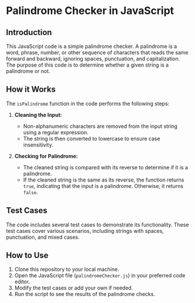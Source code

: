 # Palindrome Checker in JavaScript

## Introduction

This JavaScript code is a simple palindrome checker. A palindrome is a word, phrase, number, or other sequence of characters that reads the same forward and backward, ignoring spaces, punctuation, and capitalization. The purpose of this code is to determine whether a given string is a palindrome or not.

## How it Works

The `isPalindrome` function in the code performs the following steps:

1. **Cleaning the Input:**

   - Non-alphanumeric characters are removed from the input string using a regular expression.
   - The string is then converted to lowercase to ensure case insensitivity.

2. **Checking for Palindrome:**
   - The cleaned string is compared with its reverse to determine if it is a palindrome.
   - If the cleaned string is the same as its reverse, the function returns `true`, indicating that the input is a palindrome. Otherwise, it returns `false`.

## Test Cases

The code includes several test cases to demonstrate its functionality. These test cases cover various scenarios, including strings with spaces, punctuation, and mixed cases.

## How to Use

1. Clone this repository to your local machine.
2. Open the JavaScript file (`palindromeChecker.js`) in your preferred code editor.
3. Modify the test cases or add your own if needed.
4. Run the script to see the results of the palindrome checks.
